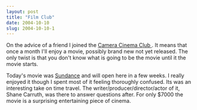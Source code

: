 ```yaml
---
layout: post
title: "Film Club"
date: 2004-10-10
slug: 2004-10-10-1
---
```


On the advice of a friend I joined the  [Camera Cinema Club ](http://www.cameracinemas.com/clubmemb.html) .  It means that once a month I&apos;ll enjoy a movie, possibly brand new not yet released.    The only twist is that you don&apos;t know what is going to be the movie until it the movie starts.

Today&apos;s movie was  [Sundance](http://www.sundancefilm.com/festival/?PHPSESSID=b58acb3b68d431a0c82b9a66f7dac6b2)  and will open here in a few weeks.  I really enjoyed it though I spent most of it feeling thoroughly confused.  Its was an interesting take on time travel.  The writer/producer/director/actor of it, Shane Carruth, was there to answer questions after.  For only $7000 the movie is a surprising entertaining piece of cinema.  

